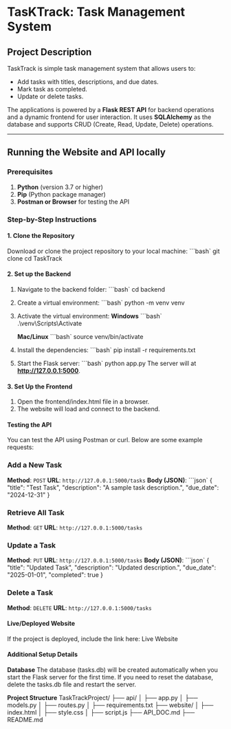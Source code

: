 # TasKTrack: Task Management System

## Project Description
TaskTrack is simple task management system that allows users to:
- Add tasks with titles, descriptions, and due dates.
- Mark task as completed.
- Update or delete tasks.

The applications is powered by a **Flask REST API** for backend operations and a dynamic frontend for user interaction. It uses **SQLAlchemy** as the database and supports CRUD (Create, Read, Update, Delete) operations.


---


## Running the Website and API locally


### Prerequisites
1. **Python** (version 3.7 or higher)
2. **Pip** (Python package manager)
3. **Postman or Browser** for testing the API


### Step-by-Step Instructions
#### 1. Clone the Repository
Download or clone the project repository to your local machine:
```bash`
git clone <repository-link>
cd TaskTrack

#### 2. Set up the Backend
 1. Navigate to the backend folder:
    ```bash`
        cd backend
 
 2. Create a virtual environment:
    ```bash`
        python -m venv venv
 3. Activate the virtual environment:
    **Windows**
    ```bash`
    .\venv\Scripts\Activate

    **Mac/Linux**
    ```bash`
    source venv/bin/activate
 4. Install the dependencies:
    ```bash`
    pip install -r requirements.txt
 5. Start the Flask server:
    ```bash`
    python app.py
The server will at **http://127.0.0.1:5000**.


#### 3. Set Up the Frontend
1. Open the frontend/index.html file in a browser.
2. The website will load and connect to the backend.

#### Testing the API
You can test the API using Postman or curl. Below are some example requests:

### Add a New Task
**Method**: `POST`
**URL**: `http://127.0.0.1:5000/tasks`
**Body (JSON)**:
```json`
{
  "title": "Test Task",
  "description": "A sample task description.",
  "due_date": "2024-12-31"
}

### Retrieve All Task
**Method**: `GET`
**URL**: `http://127.0.0.1:5000/tasks`
### Update a Task 
**Method**: `PUT`
**URL**: `http://127.0.0.1:5000/tasks`
**Body (JSON)**:
```json`
{
  "title": "Updated Task",
  "description": "Updated description.",
  "due_date": "2025-01-01",
  "completed": true
}

### Delete a Task
**Method**: `DELETE`
**URL**: `http://127.0.0.1:5000/tasks`

#### Live/Deployed Website
If the project is deployed, include the link here: Live Website

#### Additional Setup Details
**Database**
The database (tasks.db) will be created automatically when you start the Flask server for the first time. If you need to reset the database, delete the tasks.db file and restart the server.

**Project Structure**
TaskTrackProject/
├── api/
│   ├── app.py
│   ├── models.py
│   ├── routes.py
│   ├── requirements.txt
├── website/
│   ├── index.html
│   ├── style.css
│   ├── script.js
├── API_DOC.md
├── README.md
